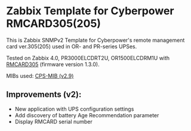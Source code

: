 # Zabbix Template for Cyberpower RMCARD305(205)

This is Zabbix SNMPv2 Template for Cyberpower's remote management card ver.305(205) used in OR- and PR-series UPSes.

Tested on Zabbix 4.0, PR3000ELCDRT2U, OR1500ELCDRM1U with [RMCARD305](https://www.cyberpowersystems.com/product/ups/rmcard305/) (firmware version 1.3.0).

MIBs used:
[CPS-MIB (v2.9)](https://www.cyberpowersystems.com/products/software/mib-files/)

## Improvements (v2):
* New application with UPS configuration settings
* Add discovery of battery Age Recommendation parameter
* Display RMCARD serial number

